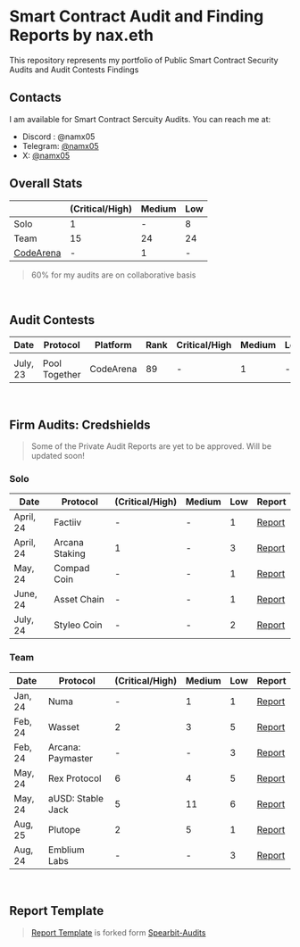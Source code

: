 # Smart Contract Audit and Finding Reports by nax.eth

This repository represents my portfolio of Public Smart Contract Security Audits and Audit Contests Findings
<br>

## Contacts

I am available for Smart Contract Sercuity Audits. You can reach me at:

- Discord : @namx05
- Telegram: [@namx05](https://t.me/namx05)
- X: [@namx05](https://twitter.com/namx05)

## Overall Stats

|                                            | (Critical/High) | Medium | Low |
| ------------------------------------------ | --------------- | ------ | --- |
| Solo                                       | 1               | -      | 8   |
| Team                                       | 15              | 24     | 24  |
| [CodeArena](https://code4rena.com/@namx05) | -               | 1      | -   |

> 60% for my audits are on collaborative basis

<!-- | [Sherlock](https://sherlock.xyz/)          |         |          |      |        |     |
| [CodeHawks](https://www.codehawks.com/)    |         |          |      |        |     |
-->
<br>

## Audit Contests

| Date     | Protocol      | Platform  | Rank | Critical/High | Medium | Low | Report                            |
| -------- | ------------- | --------- | ---- | ------------- | ------ | --- | --------------------------------- |
|          |               |           |      |               |        |     |                                   |
| July, 23 | Pool Together | CodeArena | 89   | -             | 1      | -   | [Report](solo/C4/PoolTogether.md) |

<br>

## Firm Audits: Credshields

> Some of the Private Audit Reports are yet to be approved. Will be updated soon!

### Solo

<!-- |           |                |                     |              |     | [Report]()                                                                                                        | -->

| Date      | Protocol       | (Critical/High) | Medium | Low | Report                                                                                                            |
| --------- | -------------- | --------------- | ------ | --- | ----------------------------------------------------------------------------------------------------------------- |
| April, 24 | Factiiv        | -               | -      | 1   | [Report](https://github.com/Credshields/audit-reports/blob/master/Factiiv_Token_Final_Audit_Report.pdf)           |
| April, 24 | Arcana Staking | 1               | -      | 3   | [Report](https://github.com/Credshields/audit-reports/blob/master/Arcana_Staking_Contract_Final_Audit_Report.pdf) |
| May, 24   | Compad Coin    | -               | -      | 1   | [Report](https://github.com/Credshields/audit-reports/blob/master/Compad_Coin_Final_Audit_Report.pdf)             |
| June, 24  | Asset Chain    | -               | -      | 1   | [Report](https://github.com/Credshields/audit-reports/blob/master/Asset_Chain_Final_Audit_Report.pdf)             |
| July, 24  | Styleo Coin    | -               | -      | 2   | [Report](https://github.com/Credshields/audit-reports/blob/master/Styleo%20Coin%20Final%20Audit%20Report.pdf)     |

### Team

<!-- |           |                |                     |                |     | [Report]()                                                                                                        | -->

| Date    | Protocol          | (Critical/High) | Medium | Low | Report                                                                                                 |
| ------- | ----------------- | --------------- | ------ | --- | ------------------------------------------------------------------------------------------------------ |
| Jan, 24 | Numa              | -               | 1      | 1   | [Report](https://github.com/Credshields/audit-reports/blob/master/Numa_Final_Audit_Report.pdf)         |
| Feb, 24 | Wasset            | 2               | 3      | 5   | [Report](https://github.com/Credshields/audit-reports/blob/master/Wasset_Final_Audit_Report.pdf)       |
| Feb, 24 | Arcana: Paymaster | -               | -      | 3   | [Report](https://github.com/Credshields/audit-reports/blob/master/Arcana_PayMaster_Final_Report.pdf)   |
| May, 24 | Rex Protocol      | 6               | 4      | 5   | [Report](https://github.com/Credshields/audit-reports/blob/master/Rex_Exchange_Final_Audit_Report.pdf) |
| May, 24 | aUSD: Stable Jack | 5               | 11     | 6   | [Report](https://github.com/Credshields/audit-reports/blob/master/aUSD_SC_Final_Audit_Report.pdf)      |
| Aug, 25 | Plutope           | 2               | 5      | 1   | [Report](https://github.com/Credshields/audit-reports/blob/master/Plutope_Final_Audit_Report.pdf)      |
| Aug, 24 | Emblium Labs      | -               | -      | 3   | [Report](https://github.com/Credshields/audit-reports/blob/master/Kaku_SmartContract_Final_Report.pdf) |

<br>

## Report Template

> [Report Template](Report_Template.md) is forked form [Spearbit-Audits](https://github.com/spearbit-audits/report-template/blob/main/report.md)

<br>
